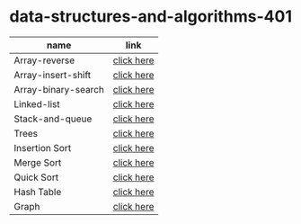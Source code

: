 # data-structures-and-algorithms-401

name                    | link
-------------------     |-----------------------------
Array-reverse           | [click here](array-reverse/README.md)
Array-insert-shift      | [click here](array-insert-shift/README.md)
Array-binary-search     | [click here](array-insert-shift/README.md)
Linked-list             | [click here](linked-list/README.md)
Stack-and-queue         | [click here](stack-and-queue/README.md)
Trees                   | [click here](trees/README.md)
Insertion Sort          | [click here](InsertionSort/BLOG.md)
Merge Sort              | [click here](mergeSort/BLOG.md)
Quick Sort              | [click here](quickSort/BLOG.md)
Hash Table              | [click here](Hash-Table/README.md)
Graph                   | [click here](graph/README.md)